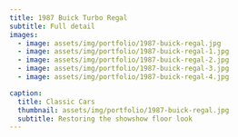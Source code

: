 ```yaml
---
title: 1987 Buick Turbo Regal
subtitle: Full detail
images: 
  - image: assets/img/portfolio/1987-buick-regal.jpg
  - image: assets/img/portfolio/1987-buick-regal-1.jpg
  - image: assets/img/portfolio/1987-buick-regal-2.jpg
  - image: assets/img/portfolio/1987-buick-regal-3.jpg
  - image: assets/img/portfolio/1987-buick-regal-4.jpg

caption:
  title: Classic Cars
  thumbnail: assets/img/portfolio/1987-buick-regal.jpg
  subtitle: Restoring the showshow floor look
---
```

